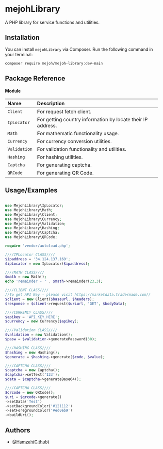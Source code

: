 # mejohLibrary

A PHP library for service functions and utilities.

## Installation

You can install `mejohLibrary` via Composer. Run the following command in your terminal:

```bash
composer require mejoh/mejoh-library:dev-main
```

## Package Reference
#### Module


|   Name    | Description                |
| :-------- | :------------------------- |
| `Client` | For request fetch client.   |
| `IpLocator` | For getting country information by locate their IP address.   |
| `Math` | For mathematic functionality usage.  |
| `Currency` | For currency conversion utilities.  |
| `Validation` | For validation functionality and utilities.  |
| `Hashing` | For hashing utilities.  |
| `Captcha` | For generating captcha.  |
| `QRCode` | For generating QR Code.  |


## Usage/Examples

```php

use MejohLibrary\IpLocator;
use MejohLibrary\Math;
use MejohLibrary\Client;
use MejohLibrary\Currency;
use MejohLibrary\Validation;
use MejohLibrary\Hashing;
use MejohLibrary\Captcha;
use MejohLibrary\QRCode;

require 'vendor/autoload.php';

////IPLocator CLASS////
$ipaddress = '34.124.137.169';
$ipLocator = new IpLocator($ipaddress);

////MATH CLASS////
$math = new Math();
echo 'remainder - ' . $math->remainder(23,3);

////CLIENT CLASS////
//To get API Key - please visit https://marketdata.tradermade.com//
$client = new Client($baseurl, $headers);
$response = $client->request($uriurl, 'GET', $bodyData);

////CURRENCY CLASS////
$apikey = 'API_KEY_HERE';
$currency = new Currency($apikey);

////Validation CLASS////
$validation = new Validation();
$pasw = $validation->generatePassword(30);

////HASHING CLASS////
$hashing = new Hashing();
$generate = $hashing->generate($code, $value);

////CAPTCHA CLASS////
$captcha = new Captcha();
$captcha->setText('123');
$data = $captcha->generateBase64();

////CAPTCHA CLASS////
$qrcode = new QRCode();
$uri = $qrcode->generate()
->setData('Test')
->setBackgroundColor('#121112')
->setForegroundColor('#ed0eb9')
->buildUri();
```

## Authors

- [@Hamzah(Github)](https://github.com/hamzah014)